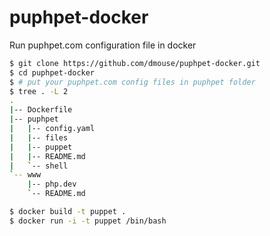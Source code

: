 puphpet-docker
==============

Run puphpet.com configuration file in docker

```bash
$ git clone https://github.com/dmouse/puphpet-docker.git
$ cd puphpet-docker
$ # put your puphpet.com config files in puphpet folder
$ tree . -L 2
.
|-- Dockerfile
|-- puphpet
|   |-- config.yaml
|   |-- files
|   |-- puppet
|   |-- README.md
|   `-- shell
`-- www
    |-- php.dev
    `-- README.md

$ docker build -t puppet .
$ docker run -i -t puppet /bin/bash

```
